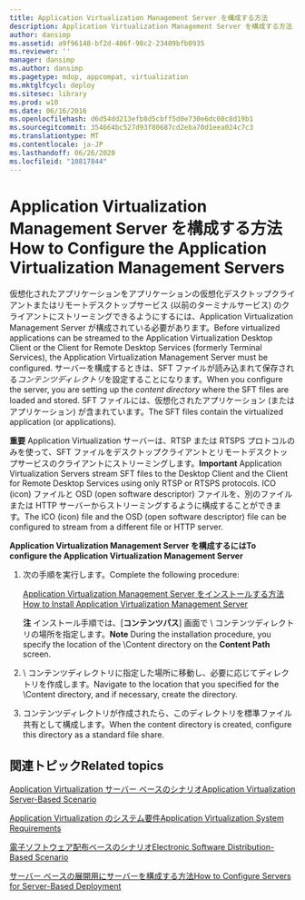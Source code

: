 ```yaml
---
title: Application Virtualization Management Server を構成する方法
description: Application Virtualization Management Server を構成する方法
author: dansimp
ms.assetid: a9f96148-bf2d-486f-98c2-23409bfb0935
ms.reviewer: ''
manager: dansimp
ms.author: dansimp
ms.pagetype: mdop, appcompat, virtualization
ms.mktglfcycl: deploy
ms.sitesec: library
ms.prod: w10
ms.date: 06/16/2016
ms.openlocfilehash: d6d54dd213efb8d5cbff5d0e730e6dc08c8d19b1
ms.sourcegitcommit: 354664bc527d93f80687cd2eba70d1eea024c7c3
ms.translationtype: MT
ms.contentlocale: ja-JP
ms.lasthandoff: 06/26/2020
ms.locfileid: "10817844"
---
```

# <span data-ttu-id="413a7-103">Application Virtualization Management Server を構成する方法</span><span class="sxs-lookup"><span data-stu-id="413a7-103">How to Configure the Application Virtualization Management Servers</span></span>


<span data-ttu-id="413a7-104">仮想化されたアプリケーションをアプリケーションの仮想化デスクトップクライアントまたはリモートデスクトップサービス (以前のターミナルサービス) のクライアントにストリーミングできるようにするには、Application Virtualization Management Server が構成されている必要があります。</span><span class="sxs-lookup"><span data-stu-id="413a7-104">Before virtualized applications can be streamed to the Application Virtualization Desktop Client or the Client for Remote Desktop Services (formerly Terminal Services), the Application Virtualization Management Server must be configured.</span></span> <span data-ttu-id="413a7-105">サーバーを構成するときは、SFT ファイルが読み込まれて保存される*コンテンツディレクトリ*を設定することになります。</span><span class="sxs-lookup"><span data-stu-id="413a7-105">When you configure the server, you are setting up the *content directory* where the SFT files are loaded and stored.</span></span> <span data-ttu-id="413a7-106">SFT ファイルには、仮想化されたアプリケーション (またはアプリケーション) が含まれています。</span><span class="sxs-lookup"><span data-stu-id="413a7-106">The SFT files contain the virtualized application (or applications).</span></span>

<span data-ttu-id="413a7-107">**重要** Application Virtualization サーバーは、RTSP または RTSPS プロトコルのみを使って、SFT ファイルをデスクトップクライアントとリモートデスクトップサービスのクライアントにストリーミングします。</span><span class="sxs-lookup"><span data-stu-id="413a7-107">**Important** Application Virtualization Servers stream SFT files to the Desktop Client and the Client for Remote Desktop Services using only RTSP or RTSPS protocols.</span></span> <span data-ttu-id="413a7-108">ICO (icon) ファイルと OSD (open software descriptor) ファイルを、別のファイルまたは HTTP サーバーからストリーミングするように構成することができます。</span><span class="sxs-lookup"><span data-stu-id="413a7-108">The ICO (icon) file and the OSD (open software descriptor) file can be configured to stream from a different file or HTTP server.</span></span>

 

**<span data-ttu-id="413a7-109">Application Virtualization Management Server を構成するには</span><span class="sxs-lookup"><span data-stu-id="413a7-109">To configure the Application Virtualization Management Server</span></span>**

1.  <span data-ttu-id="413a7-110">次の手順を実行します。</span><span class="sxs-lookup"><span data-stu-id="413a7-110">Complete the following procedure:</span></span>

    [<span data-ttu-id="413a7-111">Application Virtualization Management Server をインストールする方法</span><span class="sxs-lookup"><span data-stu-id="413a7-111">How to Install Application Virtualization Management Server</span></span>](how-to-install-application-virtualization-management-server.md)

    <span data-ttu-id="413a7-112">**注** インストール手順では、[**コンテンツパス**] 画面で \\ コンテンツディレクトリの場所を指定します。</span><span class="sxs-lookup"><span data-stu-id="413a7-112">**Note** During the installation procedure, you specify the location of the \\Content directory on the **Content Path** screen.</span></span>

     

2.  <span data-ttu-id="413a7-113">\\ コンテンツディレクトリに指定した場所に移動し、必要に応じてディレクトリを作成します。</span><span class="sxs-lookup"><span data-stu-id="413a7-113">Navigate to the location that you specified for the \\Content directory, and if necessary, create the directory.</span></span>

3.  <span data-ttu-id="413a7-114">コンテンツディレクトリが作成されたら、このディレクトリを標準ファイル共有として構成します。</span><span class="sxs-lookup"><span data-stu-id="413a7-114">When the content directory is created, configure this directory as a standard file share.</span></span>

## <span data-ttu-id="413a7-115">関連トピック</span><span class="sxs-lookup"><span data-stu-id="413a7-115">Related topics</span></span>


[<span data-ttu-id="413a7-116">Application Virtualization サーバー ベースのシナリオ</span><span class="sxs-lookup"><span data-stu-id="413a7-116">Application Virtualization Server-Based Scenario</span></span>](application-virtualization-server-based-scenario.md)

[<span data-ttu-id="413a7-117">Application Virtualization のシステム要件</span><span class="sxs-lookup"><span data-stu-id="413a7-117">Application Virtualization System Requirements</span></span>](application-virtualization-system-requirements.md)

[<span data-ttu-id="413a7-118">電子ソフトウェア配布ベースのシナリオ</span><span class="sxs-lookup"><span data-stu-id="413a7-118">Electronic Software Distribution-Based Scenario</span></span>](electronic-software-distribution-based-scenario.md)

[<span data-ttu-id="413a7-119">サーバー ベースの展開用にサーバーを構成する方法</span><span class="sxs-lookup"><span data-stu-id="413a7-119">How to Configure Servers for Server-Based Deployment</span></span>](how-to-configure-servers-for-server-based-deployment.md)

 

 





